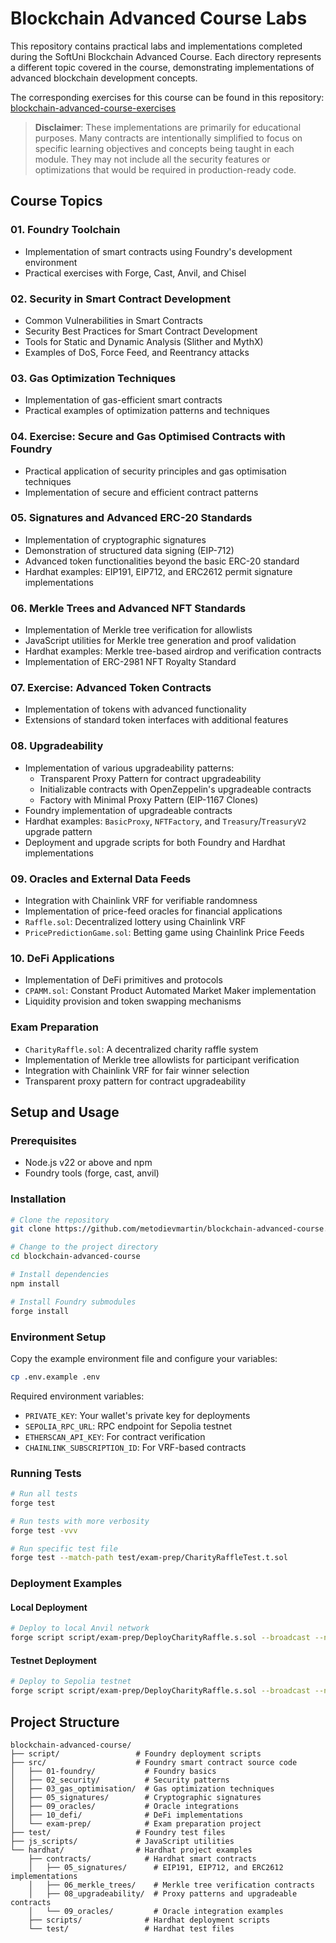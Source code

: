 # Blockchain Advanced Course Labs

This repository contains practical labs and implementations completed during the SoftUni Blockchain Advanced Course. Each directory represents a different topic covered in the course, demonstrating implementations of advanced blockchain development concepts.

The corresponding exercises for this course can be found in this repository: [blockchain-advanced-course-exercises](https://github.com/metodievmartin/blockchain-advanced-course-exercises)

> **Disclaimer**: These implementations are primarily for educational purposes. Many contracts are intentionally simplified to focus on specific learning objectives and concepts being taught in each module. They may not include all the security features or optimizations that would be required in production-ready code. 

## Course Topics

### 01. Foundry Toolchain
- Implementation of smart contracts using Foundry's development environment
- Practical exercises with Forge, Cast, Anvil, and Chisel

### 02. Security in Smart Contract Development
- Common Vulnerabilities in Smart Contracts
- Security Best Practices for Smart Contract Development
- Tools for Static and Dynamic Analysis (Slither and MythX)
- Examples of DoS, Force Feed, and Reentrancy attacks

### 03. Gas Optimization Techniques
- Implementation of gas-efficient smart contracts
- Practical examples of optimization patterns and techniques

### 04. Exercise: Secure and Gas Optimised Contracts with Foundry
- Practical application of security principles and gas optimisation techniques
- Implementation of secure and efficient contract patterns

### 05. Signatures and Advanced ERC-20 Standards
- Implementation of cryptographic signatures
- Demonstration of structured data signing (EIP-712)
- Advanced token functionalities beyond the basic ERC-20 standard
- Hardhat examples: EIP191, EIP712, and ERC2612 permit signature implementations

### 06. Merkle Trees and Advanced NFT Standards
- Implementation of Merkle tree verification for allowlists
- JavaScript utilities for Merkle tree generation and proof validation
- Hardhat examples: Merkle tree-based airdrop and verification contracts
- Implementation of ERC-2981 NFT Royalty Standard

### 07. Exercise: Advanced Token Contracts
- Implementation of tokens with advanced functionality
- Extensions of standard token interfaces with additional features

### 08. Upgradeability
- Implementation of various upgradeability patterns:
  - Transparent Proxy Pattern for contract upgradeability
  - Initializable contracts with OpenZeppelin's upgradeable contracts
  - Factory with Minimal Proxy Pattern (EIP-1167 Clones)
- Foundry implementation of upgradeable contracts
- Hardhat examples: `BasicProxy`, `NFTFactory`, and `Treasury`/`TreasuryV2` upgrade pattern
- Deployment and upgrade scripts for both Foundry and Hardhat implementations

### 09. Oracles and External Data Feeds
- Integration with Chainlink VRF for verifiable randomness
- Implementation of price-feed oracles for financial applications
- `Raffle.sol`: Decentralized lottery using Chainlink VRF
- `PricePredictionGame.sol`: Betting game using Chainlink Price Feeds

### 10. DeFi Applications
- Implementation of DeFi primitives and protocols
- `CPAMM.sol`: Constant Product Automated Market Maker implementation
- Liquidity provision and token swapping mechanisms

### Exam Preparation
- `CharityRaffle.sol`: A decentralized charity raffle system
- Implementation of Merkle tree allowlists for participant verification
- Integration with Chainlink VRF for fair winner selection
- Transparent proxy pattern for contract upgradeability

## Setup and Usage

### Prerequisites
- Node.js v22 or above and npm
- Foundry tools (forge, cast, anvil)

### Installation
```bash
# Clone the repository
git clone https://github.com/metodievmartin/blockchain-advanced-course.git

# Change to the project directory
cd blockchain-advanced-course

# Install dependencies
npm install

# Install Foundry submodules
forge install
```

### Environment Setup
Copy the example environment file and configure your variables:
```bash
cp .env.example .env
```

Required environment variables:
- `PRIVATE_KEY`: Your wallet's private key for deployments
- `SEPOLIA_RPC_URL`: RPC endpoint for Sepolia testnet
- `ETHERSCAN_API_KEY`: For contract verification
- `CHAINLINK_SUBSCRIPTION_ID`: For VRF-based contracts

### Running Tests
```bash
# Run all tests
forge test

# Run tests with more verbosity
forge test -vvv

# Run specific test file
forge test --match-path test/exam-prep/CharityRaffleTest.t.sol
```

### Deployment Examples

#### Local Deployment
```bash
# Deploy to local Anvil network
forge script script/exam-prep/DeployCharityRaffle.s.sol --broadcast --network anvil --private-key 0xac0974bec39a17e36ba4a6b4d238ff944bacb478cbed5efcae784d7bf4f2ff80
```

#### Testnet Deployment
```bash
# Deploy to Sepolia testnet
forge script script/exam-prep/DeployCharityRaffle.s.sol --broadcast --network sepolia --verify --private-key ${PRIVATE_KEY}
```

## Project Structure

```
blockchain-advanced-course/
├── script/                 # Foundry deployment scripts
├── src/                    # Foundry smart contract source code
│   ├── 01-foundry/           # Foundry basics
│   ├── 02_security/          # Security patterns
│   ├── 03_gas_optimisation/  # Gas optimization techniques
│   ├── 05_signatures/        # Cryptographic signatures
│   ├── 09_oracles/           # Oracle integrations
│   ├── 10_defi/              # DeFi implementations
│   └── exam-prep/            # Exam preparation project
├── test/                   # Foundry test files
├── js_scripts/             # JavaScript utilities
└── hardhat/                # Hardhat project examples
    ├── contracts/            # Hardhat smart contracts
    │   ├── 05_signatures/      # EIP191, EIP712, and ERC2612 implementations
    │   ├── 06_merkle_trees/    # Merkle tree verification contracts
    │   ├── 08_upgradeability/  # Proxy patterns and upgradeable contracts
    │   └── 09_oracles/         # Oracle integration examples
    ├── scripts/              # Hardhat deployment scripts
    └── test/                 # Hardhat test files
